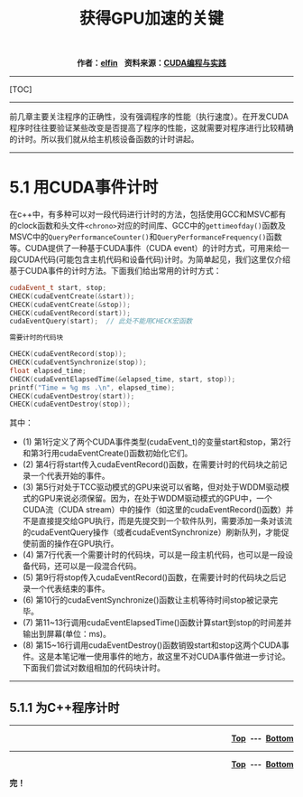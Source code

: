 <p>
    <center><h1>获得GPU加速的关键</h1></center>
	<br />
    <p name="top" id="top" align="center">
        <b>作者：</b><b><a href="https://www.cnblogs.com/dan-baishucaizi/">elfin</a></b>&nbsp;&nbsp;
        <b>资料来源：<a href="">CUDA编程与实践</a></b>
	</p>
</p>


---

[TOC]

---

​	前几章主要关注程序的正确性，没有强调程序的性能（执行速度）。在开发CUDA程序时往往要验证某些改变是否提高了程序的性能，这就需要对程序进行比较精确的计时。所以我们就从给主机核设备函数的计时讲起。

---

# 5.1 用CUDA事件计时

​	在c++中，有多种可以对一段代码进行计时的方法，包括使用GCC和MSVC都有的clock函数和头文件`<chrono>`对应的时间库、GCC中的`gettimeofday()`函数及MSVC中的`QueryPerformanceCounter()`和`QueryPerformanceFrequency()`函数等。CUDA提供了一种基于CUDA事件（CUDA event）的计时方式，可用来给一段CUDA代码(可能包含主机代码和设备代码)计时。为简单起见，我们这里仅介绍基于CUDA事件的计时方法。下面我们给出常用的计时方式：

```c++
cudaEvent_t start, stop;
CHECK(cudaEventCreate(&start));
CHECK(cudaEventCreate(&stop));
CHECK(cudaEventRecord(start));
cudaEventQuery(start);  // 此处不能用CHECK宏函数

需要计时的代码块

CHECK(cudaEventRecord(stop));
CHECK(cudaEventSynchronize(stop));
float elapsed_time;
CHECK(cudaEventElapsedTime(&elapsed_time, start, stop));
printf("Time = %g ms .\n", elapsed_time);
CHECK(cudaEventDestroy(start));
CHECK(cudaEventDestroy(stop));
```

其中：

*   (1) 第1行定义了两个CUDA事件类型(cudaEvent_t)的变量start和stop，第2行和第3行用cudaEventCreate()函数初始化它们。
*   (2) 第4行将start传入cudaEventRecord()函数，在需要计时的代码块之前记录一个代表开始的事件。
*   (3) 第5行对处于TCC驱动模式的GPU来说可以省略，但对处于WDDM驱动模式的GPU来说必须保留。因为，在处于WDDM驱动模式的GPU中，一个CUDA流（CUDA stream）中的操作（如这里的cudaEventRecord()函数）并不是直接提交给GPU执行，而是先提交到一个软件队列，需要添加一条对该流的cudaEventQuery操作（或者cudaEventSynchronize）刷新队列，才能促使前面的操作在GPU执行。
*   (4) 第7行代表一个需要计时的代码块，可以是一段主机代码，也可以是一段设备代码，还可以是一段混合代码。
*   (5) 第9行将stop传入cudaEventRecord()函数，在需要计时的代码块之后记录一个代表结束的事件。
*   (6) 第10行的cudaEventSynchronize()函数让主机等待时间stop被记录完毕。
*   (7) 第11~13行调用cudaEventElapsedTime()函数计算start到stop的时间差并输出到屏幕(单位：ms)。
*   (8) 第15~16行调用cudaEventDestroy()函数销毁start和stop这两个CUDA事件。这是本笔记唯一使用事件的地方，故这里不对CUDA事件做进一步讨论。下面我们尝试对数组相加的代码块计时。

---

## 5.1.1 为C++程序计时











---

<p align="right">
    <b><a href="#top">Top</a></b>
	&nbsp;<b>---</b>&nbsp;
	<b><a href="#bottom">Bottom</a></b>
</p>












---

<p align="right">
    <b><a href="#top">Top</a></b>
	&nbsp;<b>---</b>&nbsp;
	<b><a href="#bottom">Bottom</a></b>
</p>

<p name="bottom" id="bottom">
    <b>完！</b>
</p>